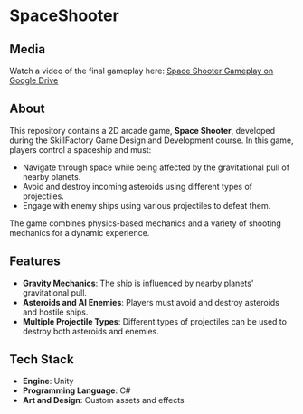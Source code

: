 # SpaceShooter
## Media  
Watch a video of the final gameplay here: [Space Shooter Gameplay on Google Drive](https://drive.google.com/file/d/1yySooobKendSeUgbcBdsPrBzUbKWLmF_/view?usp=sharing)

## About

This repository contains a 2D arcade game, **Space Shooter**, developed during the SkillFactory Game Design and Development course. In this game, players control a spaceship and must:  
- Navigate through space while being affected by the gravitational pull of nearby planets.  
- Avoid and destroy incoming asteroids using different types of projectiles.  
- Engage with enemy ships using various projectiles to defeat them.  

The game combines physics-based mechanics and a variety of shooting mechanics for a dynamic experience.

## Features  
- **Gravity Mechanics**: The ship is influenced by nearby planets' gravitational pull.  
- **Asteroids and AI Enemies**: Players must avoid and destroy asteroids and hostile ships.  
- **Multiple Projectile Types**: Different types of projectiles can be used to destroy both asteroids and enemies.

## Tech Stack  
- **Engine**: Unity  
- **Programming Language**: C#  
- **Art and Design**: Custom assets and effects  

